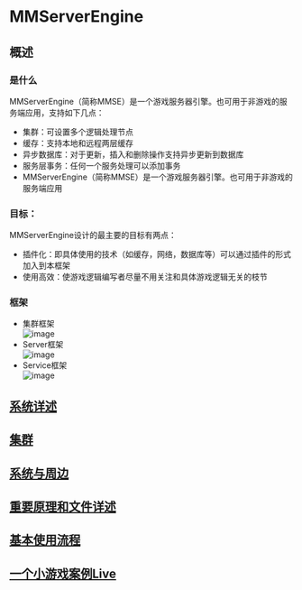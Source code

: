 MMServerEngine
======================================================================================================
## 概述 
### 是什么
MMServerEngine（简称MMSE）是一个游戏服务器引擎。也可用于非游戏的服务端应用，支持如下几点：
* 集群：可设置多个逻辑处理节点
* 缓存：支持本地和远程两层缓存
* 异步数据库：对于更新，插入和删除操作支持异步更新到数据库
* 服务层事务：任何一个服务处理可以添加事务
* MMServerEngine（简称MMSE）是一个游戏服务器引擎。也可用于非游戏的服务端应用
 
### 目标：
MMServerEngine设计的最主要的目标有两点：
* 插件化：即具体使用的技术（如缓存，网络，数据库等）可以通过插件的形式加入到本框架
* 使用高效：使游戏逻辑编写者尽量不用关注和具体游戏逻辑无关的枝节

### 框架 
* 集群框架  
![image](https://github.com/xuerong/MMServerEngine/blob/master/resource/sys.png)  
* Server框架  
![image](https://github.com/xuerong/MMServerEngine/blob/master/resource/server.png)  
* Service框架  
![image](https://github.com/xuerong/MMServerEngine/blob/master/resource/service.png)  

## [系统详述](https://github.com/xuerong/MMServerEngine/blob/master/resource/sysDetail.md) 
## [集群](https://github.com/xuerong/MMServerEngine/blob/master/resource/cluster.md) 
## [系统与周边](https://github.com/xuerong/MMServerEngine/blob/master/resource/around.md) 
## [重要原理和文件详述](https://github.com/xuerong/MMServerEngine/blob/master/resource/mainTheory.md) 
## [基本使用流程](https://github.com/xuerong/MMServerEngine/blob/master/resource/baseUse.md) 
## [一个小游戏案例Live](https://github.com/xuerong/MMServerEngine/blob/master/resource/live.md) 